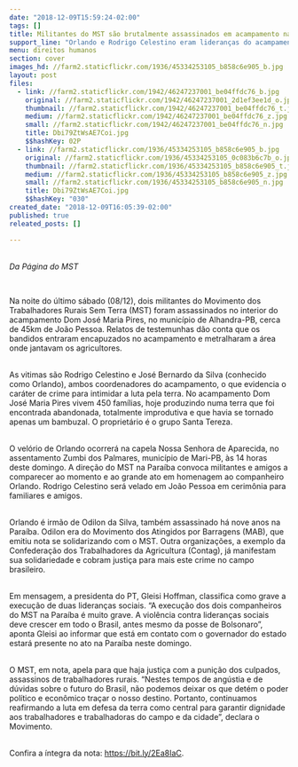 ```yaml
---
date: "2018-12-09T15:59:24-02:00"
tags: []
title: Militantes do MST são brutalmente assassinados em acampamento na Paraíba
support_line: "Orlando e Rodrigo Celestino eram lideranças do acampamento, o que indica motivação política do crime"
menu: direitos humanos
section: cover
images_hd: //farm2.staticflickr.com/1936/45334253105_b858c6e905_b.jpg
layout: post
files:
  - link: //farm2.staticflickr.com/1942/46247237001_be04ffdc76_b.jpg
    original: //farm2.staticflickr.com/1942/46247237001_2d1ef3ee1d_o.jpg
    thumbnail: //farm2.staticflickr.com/1942/46247237001_be04ffdc76_t.jpg
    medium: //farm2.staticflickr.com/1942/46247237001_be04ffdc76_z.jpg
    small: //farm2.staticflickr.com/1942/46247237001_be04ffdc76_n.jpg
    title: Dbi79ZtWsAE7Coi.jpg
    $$hashKey: 02P
  - link: //farm2.staticflickr.com/1936/45334253105_b858c6e905_b.jpg
    original: //farm2.staticflickr.com/1936/45334253105_0c083b6c7b_o.jpg
    thumbnail: //farm2.staticflickr.com/1936/45334253105_b858c6e905_t.jpg
    medium: //farm2.staticflickr.com/1936/45334253105_b858c6e905_z.jpg
    small: //farm2.staticflickr.com/1936/45334253105_b858c6e905_n.jpg
    title: Dbi79ZtWsAE7Coi.jpg
    $$hashKey: "030"
created_date: "2018-12-09T16:05:39-02:00"
published: true
releated_posts: []

---
```

<p><br />
<em>Da P&aacute;gina do MST</em></p>

<p>&nbsp;</p>

<p>Na noite do &uacute;ltimo s&aacute;bado (08/12), dois militantes do Movimento dos Trabalhadores Rurais Sem Terra (MST) foram assassinados no interior do acampamento Dom Jos&eacute; Maria Pires, no munic&iacute;pio de Alhandra-PB, cerca de 45km de Jo&atilde;o Pessoa. Relatos de testemunhas d&atilde;o conta que os bandidos entraram encapuzados no acampamento e metralharam a &aacute;rea onde jantavam os agricultores.<br />
&nbsp;</p>

<p>As vitimas s&atilde;o Rodrigo Celestino e Jos&eacute; Bernardo da Silva (conhecido como Orlando), ambos coordenadores do acampamento, o que evidencia o car&aacute;ter de crime para intimidar a luta pela terra. No acampamento Dom Jos&eacute; Maria Pires vivem 450 fam&iacute;lias, hoje produzindo numa terra que foi encontrada abandonada, totalmente improdutiva e que havia se tornado apenas um bambuzal. O propriet&aacute;rio &eacute; o grupo Santa Tereza.<br />
&nbsp;</p>

<p>O vel&oacute;rio de Orlando ocorrer&aacute; na capela Nossa Senhora de Aparecida, no assentamento Zumbi dos Palmares, munic&iacute;pio de Mari-PB, &agrave;s 14 horas deste domingo. A dire&ccedil;&atilde;o do MST na Para&iacute;ba convoca militantes e amigos a comparecer ao momento e ao grande ato em homenagem ao companheiro Orlando. Rodrigo Celestino ser&aacute; velado em Jo&atilde;o Pessoa em cerim&ocirc;nia para familiares e amigos.<br />
&nbsp;</p>

<p>Orlando &eacute; irm&atilde;o de Odilon da Silva, tamb&eacute;m assassinado h&aacute; nove anos na Para&iacute;ba. Odilon era do Movimento dos Atingidos por Barragens (MAB), que emitiu nota se solidarizando com o MST. Outra organiza&ccedil;&otilde;es, a exemplo da Confedera&ccedil;&atilde;o dos Trabalhadores da Agricultura (Contag), j&aacute; manifestam sua solidariedade e cobram justi&ccedil;a para mais este crime no campo brasileiro.<br />
&nbsp;</p>

<p>Em mensagem, a presidenta do PT, Gleisi Hoffman, classifica como grave a execu&ccedil;&atilde;o de duas lideran&ccedil;as sociais. &ldquo;A execu&ccedil;&atilde;o dos dois companheiros do MST na Para&iacute;ba &eacute; muito grave. A viol&ecirc;ncia contra lideran&ccedil;as sociais deve crescer em todo o Brasil, antes mesmo da posse de Bolsonaro&rdquo;, aponta Gleisi ao informar que est&aacute; em contato com o governador do estado estar&aacute; presente no ato na Para&iacute;ba neste domingo.<br />
&nbsp;</p>

<p>O MST, em nota, apela para que haja justi&ccedil;a com a puni&ccedil;&atilde;o dos culpados, assassinos de trabalhadores rurais. &ldquo;Nestes tempos de ang&uacute;stia e de d&uacute;vidas sobre o futuro do Brasil, n&atilde;o podemos deixar os que det&eacute;m o poder pol&iacute;tico e econ&ocirc;mico tra&ccedil;ar o nosso destino. Portanto, continuamos reafirmando a luta em defesa da terra como central para garantir dignidade aos trabalhadores e trabalhadoras do campo e da cidade&rdquo;, declara o Movimento.<br />
&nbsp;</p>

<p>Confira a &iacute;ntegra da nota: <a href="http://www.mst.org.br/2018/12/09/dois-sem-terra-sao-assassinados-na-paraiba.html">https://bit.ly/2Ea8IaC</a>.</p>
